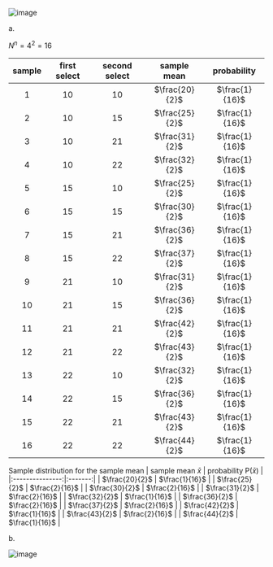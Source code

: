 ![image](https://github.com/user-attachments/assets/dfefd3f2-6522-465e-a935-8e2a68ae9aaa)

a.

$N^n = 4^2 = 16$

| sample |first select | second select | sample mean       | probability |
|:------:|:-----------:|:-------------:|:-----------------:|:-------------:|
| 1      | 10          |  10           | $\frac{20}{2}$ | $\frac{1}{16}$ |
| 2      | 10          |  15           | $\frac{25}{2}$ | $\frac{1}{16}$ |
| 3      | 10          |  21           | $\frac{31}{2}$ | $\frac{1}{16}$ |
| 4      | 10          |  22           | $\frac{32}{2}$ | $\frac{1}{16}$ |
| 5      | 15          |  10           | $\frac{25}{2}$ | $\frac{1}{16}$ |
| 6      | 15          |  15           | $\frac{30}{2}$ | $\frac{1}{16}$ |
| 7      | 15          |  21           | $\frac{36}{2}$ | $\frac{1}{16}$ |
| 8      | 15          |  22           | $\frac{37}{2}$ | $\frac{1}{16}$ |
| 9      | 21          |  10           | $\frac{31}{2}$ | $\frac{1}{16}$ |
| 10     | 21          |  15           | $\frac{36}{2}$ | $\frac{1}{16}$ |
| 11     | 21          |  21           | $\frac{42}{2}$ | $\frac{1}{16}$ |
| 12     | 21          |  22           | $\frac{43}{2}$ | $\frac{1}{16}$ |
| 13     | 22          |  10           | $\frac{32}{2}$ | $\frac{1}{16}$ |
| 14     | 22          |  15           | $\frac{36}{2}$ | $\frac{1}{16}$ |
| 15     | 22          |  21           | $\frac{43}{2}$ | $\frac{1}{16}$ |
| 16     | 22          |  22           | $\frac{44}{2}$ | $\frac{1}{16}$ |


Sample distribution for the sample mean
| sample mean $\bar x$ | probability P($\bar{x}$) |
|:---------------:|:-------:|
| $\frac{20}{2}$ | $\frac{1}{16}$ |
| $\frac{25}{2}$ | $\frac{2}{16}$ |
| $\frac{30}{2}$ | $\frac{2}{16}$ |
| $\frac{31}{2}$ | $\frac{2}{16}$ |
| $\frac{32}{2}$ | $\frac{1}{16}$ |
| $\frac{36}{2}$ | $\frac{2}{16}$ |
| $\frac{37}{2}$ | $\frac{2}{16}$ |
| $\frac{42}{2}$ | $\frac{1}{16}$ |
| $\frac{43}{2}$ | $\frac{2}{16}$ |
| $\frac{44}{2}$ | $\frac{1}{16}$ |

b.

![image](https://github.com/user-attachments/assets/7df3a965-f3e7-4f77-a0ab-7e1bc41de1cd)
